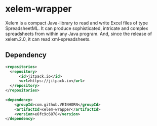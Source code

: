 # xelem-wrapper

Xelem is a compact Java-library to read and write Excel files of type SpreadsheetML. It can produce sophisticated, intricate and complex spreadsheets from within any Java program. And, since the release of xelem.2.0, it can read xml-spreadsheets.

## Dependency

```xml
<repositories>
  <repository>
      <id>jitpack.io</id>
      <url>https://jitpack.io</url>
  </repository>
</repositories>
  
<dependency>
    <groupId>com.github.VEINHORN</groupId>
    <artifactId>xelem-wrapper</artifactId>
    <version>e6fc9c6878</version>
</dependency>
```
